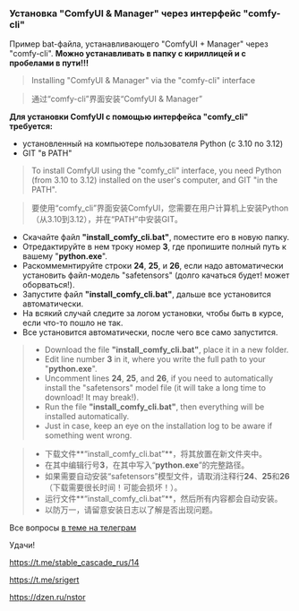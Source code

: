### Установка "ComfyUI & Manager" через интерфейс "comfy-cli"

Пример bat-файла, устанавливающего "ComfyUI + Manager" через "comfy-cli".
**Можно устанавливать в папку с кириллицей и с пробелами в пути!!!**

> Installing "ComfyUI & Manager" via the "comfy-cli" interface

>  通过“comfy-cli”界面安装“ComfyUI & Manager”

**Для установки ComfyUI с помощью интерфейса "comfy_cli" требуется:**

- установленный на компьютере пользователя Python (с 3.10 по 3.12)
- GIT "в PATH"

> To install ComfyUI using the "comfy_cli" interface, you need Python (from 3.10 to 3.12) installed on the user's computer, and GIT "in the PATH".

> 要使用“comfy_cli”界面安装ComfyUI，您需要在用户计算机上安装Python（从3.10到3.12），并在“PATH”中安装GIT。

- Скачайте файл **"install_comfy_cli.bat"**, поместите его в новую папку.
- Отредактируйте в нем троку номер **3**, где пропишите полный путь к вашему "**python.exe**".
- Раскоммемнтируйте строки **24**, **25**, и **26**, если надо автоматически установить файл-модель "safetensors" (долго качаться будет! может оборваться!).
- Запустите файл **"install_comfy_cli.bat"**, дальше все установится автоматически.
- На всякий случай следите за логом установки, чтобы быть в курсе, если что-то пошло не так.
- Все установится автоматически, после чего все само запустится.

> - Download the file **"install_comfy_cli.bat"**, place it in a new folder.
> - Edit line number **3** in it, where you write the full path to your "**python.exe**".
> - Uncomment lines **24**, **25**, and **26**, if you need to automatically install the "safetensors" model file (it will take a long time to download! It may break!).
> - Run the file **"install_comfy_cli.bat"**, then everything will be installed automatically.
> - Just in case, keep an eye on the installation log to be aware if something went wrong.

> - 下载文件**“install_comfy_cli.bat”**，将其放置在新文件夹中。
> - 在其中编辑行号**3**，在其中写入“**python.exe**”的完整路径。
> - 如果需要自动安装“safetensors”模型文件，请取消注释行**24**、**25**和**26**（下载需要很长时间！可能会损坏！）。
> - 运行文件**“install_comfy_cli.bat”**，然后所有内容都会自动安装。
> - 以防万一，请留意安装日志以了解是否出现问题。

Все вопросы [в теме на телеграм](https://t.me/stable_cascade_rus/14)

Удачи!

https://t.me/stable_cascade_rus/14

https://t.me/srigert

https://dzen.ru/nstor



